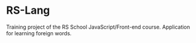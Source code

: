 # RS-Lang
Training project of the RS School JavaScript/Front-end course. Application for learning foreign words.
